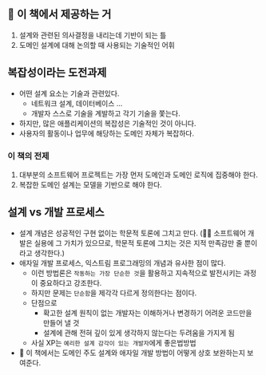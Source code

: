 ## 🌟 이 책에서 제공하는 거
1. 설계와 관련된 의사결정을 내리는데 기반이 되는 틀
2. 도메인 설계에 대해 논의할 때 사용되는 기술적인 어휘

## 복잡성이라는 도전과제
- 어떤 설계 요소는 기술과 관련있다.
  - 네트워크 설계, 데이터베이스 ...
  - 개발자 스스로 기술을 계발하고 각기 기술을 쫓는다.
- 하지만, 많은 애플리케이션의 복잡성은 기술적인 것이 아니다.
- 사용자의 활동이나 업무에 해당하는 도메인 자체가 복잡하다.

### 이 책의 전제
1. 대부분의 소프트웨어 프로젝트는 가장 먼저 도메인과 도메인 로직에 집중해야 한다.
2. 복잡한 도메인 설계는 모델을 기반으로 해야 한다.

## 설계 vs 개발 프로세스
- 설계 개념은 성공적인 구현 없이는 학문적 토론에 그치고 만다. (🙋‍♂️ 소프트웨어 개발은 실용에 그 가치가 있으므로, 학문적 토론에 그치는 것은 지적 만족감만 줄 뿐이라고 생각한다.)
- 애자일 개발 프로세스, 익스트림 프로그래밍의 개념과 유사한 점이 많다.
  - 이런 방법론은 `작동하는 가장 단순한 것`을 활용하고 지속적으로 발전시키는 과정이 중요하다고 강조한다.
  - 하지만 문제는 `단순함`을 제각각 다르게 정의한다는 점이다.
  - 단점으로
    - 확고한 설계 원칙이 없는 개발자는 이해하거나 변경하기 어려운 코드만을 만들어 낼 것
    - 설계에 관해 전혀 깊이 있게 생각하지 않는다는 두려움을 가지게 됨
  - 사실 XP는 `예리한 설계 감각이 있는 개발자`에게 좋은법방법
- 🌟 이 책에서는 도메인 주도 설계와 애자일 개발 방법이 어떻게 상호 보완하는지 보여준다.